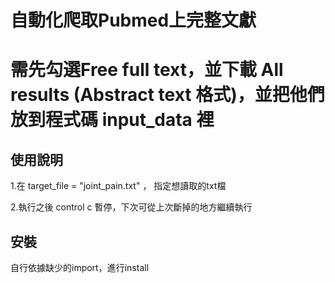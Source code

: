 
# 自動化爬取Pubmed上完整文獻
# 需先勾選Free full text，並下載 All results (Abstract text 格式)，並把他們放到程式碼 input_data 裡


## 使用說明
1.在 target_file = "joint_pain.txt" ， 指定想讀取的txt檔

2.執行之後 control c 暫停，下次可從上次斷掉的地方繼續執行

## 安裝

自行依據缺少的import，進行install
